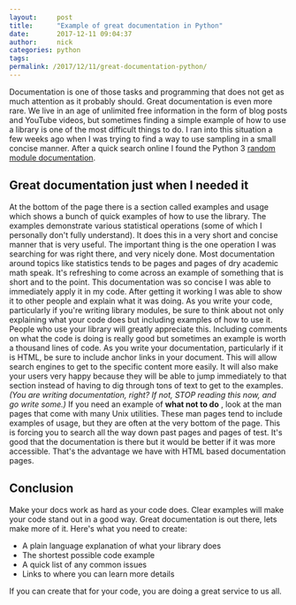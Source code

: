 ```yaml
---
layout:     post
title:      "Example of great documentation in Python"
date:       2017-12-11 09:04:37
author:     nick
categories: python
tags:  
permalink: /2017/12/11/great-documentation-python/
---
```

Documentation is one of those tasks and programming that does not get as much attention as it probably should. Great documentation is even more rare. We live in an age of unlimited free information in the form of blog posts and YouTube videos, but sometimes finding a simple example of how to use a library is one of the most difficult things to do. I ran into this situation a few weeks ago when I was trying to find a way to use sampling in a small concise manner. After a quick search online I found the Python 3 [random module documentation](https://docs.python.org/3/library/random.html#examples-and-recipes). 

## Great documentation just when I needed it

At the bottom of the page there is a section called examples and usage which shows a bunch of quick examples of how to use the library. The examples demonstrate various statistical operations (some of which I personally don't fully understand). It does this in a very short and concise manner that is very useful. The important thing is the one operation I was searching for was right there, and very nicely done.  Most documentation around topics like statistics tends to be pages and pages of dry academic math speak. It's refreshing to come across an example of something that is short and to the point. This documentation was so concise I was able to immediately apply it in my code. After getting it working I was able to show it to other people and explain what it was doing. As you write your code, particularly if you're writing library modules, be sure to think about not only explaining what your code does but including examples of how to use it. People who use your library will greatly appreciate this. Including comments on what the code is doing is really good but sometimes an example is worth a thousand lines of code. As you write your documentation, particularly if it is HTML, be sure to include anchor links in your document. This will allow search engines to get to the specific content more easily. It will also make your users very happy because they will be able to jump immediately to that section instead of having to dig through tons of text to get to the examples. _(You are writing documentation, right? If not, STOP reading this now, and go write some.)_ If you need an example of **what not to do** , look at the man pages that come with many Unix utilities. These man pages tend to include examples of usage, but they are often at the very bottom of the page. This is forcing you to search all the way down past pages and pages of test. It's good that the documentation is there but it would be better if it was more accessible. That's the advantage we have with HTML based documentation pages.

## Conclusion

Make your docs work as hard as your code does. Clear examples will make your code stand out in a good way. Great documentation is out there, lets make more of it. Here's what you need to create: 

  * A plain language explanation of what your library does
  * The shortest possible code example
  * A quick list of any common issues
  * Links to where you can learn more details

If you can create that for your code, you are doing a great service to us all.
